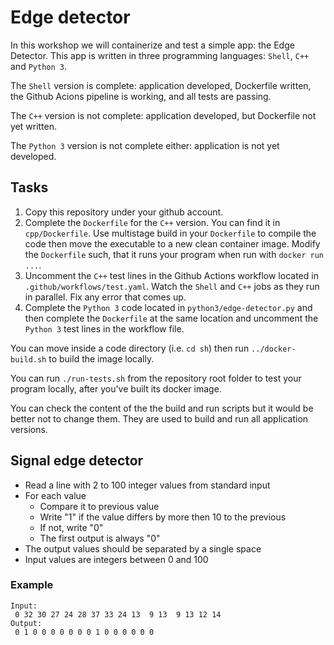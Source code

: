 # Edge detector

In this workshop we will containerize and test a simple app: the Edge Detector. This app is written in three programming languages: `Shell`, `C++` and `Python 3`.

The `Shell` version is complete: application developed, Dockerfile written, the Github Acions pipeline is working, and all tests are passing.

The `C++` version is not complete: application developed, but Dockerfile not yet written.

The `Python 3` version is not complete either: application is not yet developed.

## Tasks

1. Copy this repository under your github account.
2. Complete the `Dockerfile` for the `C++` version. You can find it in `cpp/Dockerfile`. Use multistage build in your `Dockerfile` to compile the code then move the executable to a new clean container image. Modify the `Dockerfile` such, that it runs your program when run with `docker run ...`.
3. Uncomment the `C++` test lines in the Github Actions workflow located in `.github/workflows/test.yaml`. Watch the `Shell` and `C++` jobs as they run in parallel. Fix any error that comes up.
4. Complete the `Python 3` code located in `python3/edge-detector.py` and then complete the `Dockerfile` at the same location and uncomment the `Python 3` test lines in the workflow file.

You can move inside a code directory (i.e. `cd sh`) then run `../docker-build.sh` to build the image locally.

You can run `./run-tests.sh` from the repository root folder to test your program locally, after you've built its docker image.

You can check the content of the the build and run scripts but it would be better not to change them. They are used to build and run all application versions.

## Signal edge detector

* Read a line with 2 to 100 integer values from standard input
* For each value
    * Compare it to previous value
    * Write "1" if the value differs by more then 10 to the previous
    * If not, write "0"
    * The first output is always "0"
* The output values should be separated by a single space
* Input values are integers between 0 and 100

### Example

```
Input:
 0 32 30 27 24 28 37 33 24 13  9 13  9 13 12 14
Output:
 0 1 0 0 0 0 0 0 0 1 0 0 0 0 0 0
```
